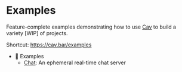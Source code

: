 # Examples

Feature-complete examples demonstrating how to use
[Cav](https://github.com/connorlogin/cav) to build a variety [WIP] of projects.

Shortcut: https://cav.bar/examples

- 📍 Examples
  - [Chat](./chat): An ephemeral real-time chat server